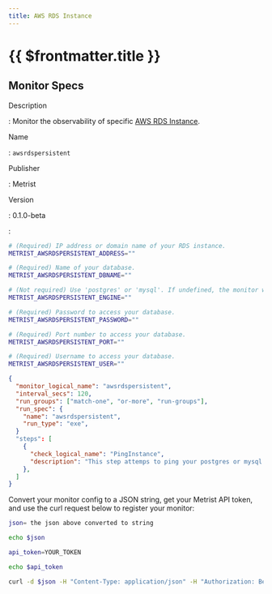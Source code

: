 ```yaml
---
title: AWS RDS Instance
---
```


# {{ $frontmatter.title }}

## Monitor Specs

Description

: Monitor the observability of specific [AWS RDS Instance](https://aws.amazon.com/rds/).

Name

: `awsrdspersistent`

Publisher

: Metrist

Version

: 0.1.0-beta

: &nbsp;


<!--@include: /parts/_1.md-->


<!--@include: /parts/_2.md-->


<!--@include: /parts/_3.md-->


```sh
# (Required) IP address or domain name of your RDS instance.
METRIST_AWSRDSPERSISTENT_ADDRESS=""

# (Required) Name of your database.
METRIST_AWSRDSPERSISTENT_DBNAME=""

# (Not required) Use 'postgres' or 'mysql'. If undefined, the monitor will default to mysql. [Contact us to support other engines.](https://metrist.io/contact/)
METRIST_AWSRDSPERSISTENT_ENGINE=""

# (Required) Password to access your database.
METRIST_AWSRDSPERSISTENT_PASSWORD=""

# (Required) Port number to access your database.
METRIST_AWSRDSPERSISTENT_PORT=""

# (Required) Username to access your database.
METRIST_AWSRDSPERSISTENT_USER=""
```

<!--@include: /parts/tips_env-vars.md -->


<!--@include: /parts/_4.md-->


```json
{
  "monitor_logical_name": "awsrdspersistent",
  "interval_secs": 120,
  "run_groups": ["match-one", "or-more", "run-groups"],
  "run_spec": {
    "name": "awsrdspersistent",
    "run_type": "exe",
  }
  "steps": [
    {
      "check_logical_name": "PingInstance",
      "description": "This step attemps to ping your postgres or mysql RDS instance.",
    },
  ]
}
```




Convert your monitor config to a JSON string, get your Metrist API token, and use the curl request below to register your monitor:

```sh
json= the json above converted to string

echo $json

api_token=YOUR_TOKEN

echo $api_token

curl -d $json -H "Content-Type: application/json" -H "Authorization: Bearer $api_token" 'https://app.metrist.io/api/v0/monitor-config'

```

<!--@include: /parts/tips_api.md-->


<!--@include: /parts/_5.md-->


<!--@include: /parts/result.md-->